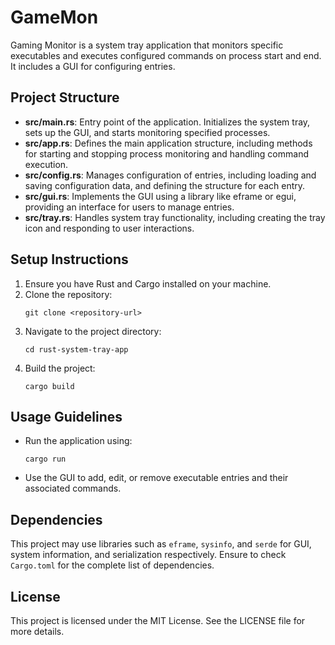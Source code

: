 # GameMon
Gaming Monitor is a system tray application that monitors specific executables and executes configured commands on process start and end. It includes a GUI for configuring entries.

## Project Structure

- **src/main.rs**: Entry point of the application. Initializes the system tray, sets up the GUI, and starts monitoring specified processes.
- **src/app.rs**: Defines the main application structure, including methods for starting and stopping process monitoring and handling command execution.
- **src/config.rs**: Manages configuration of entries, including loading and saving configuration data, and defining the structure for each entry.
- **src/gui.rs**: Implements the GUI using a library like eframe or egui, providing an interface for users to manage entries.
- **src/tray.rs**: Handles system tray functionality, including creating the tray icon and responding to user interactions.

## Setup Instructions

1. Ensure you have Rust and Cargo installed on your machine.
2. Clone the repository:
   ```
   git clone <repository-url>
   ```
3. Navigate to the project directory:
   ```
   cd rust-system-tray-app
   ```
4. Build the project:
   ```
   cargo build
   ```

## Usage Guidelines

- Run the application using:
  ```
  cargo run
  ```
- Use the GUI to add, edit, or remove executable entries and their associated commands.

## Dependencies

This project may use libraries such as `eframe`, `sysinfo`, and `serde` for GUI, system information, and serialization respectively. Ensure to check `Cargo.toml` for the complete list of dependencies.

## License

This project is licensed under the MIT License. See the LICENSE file for more details.

